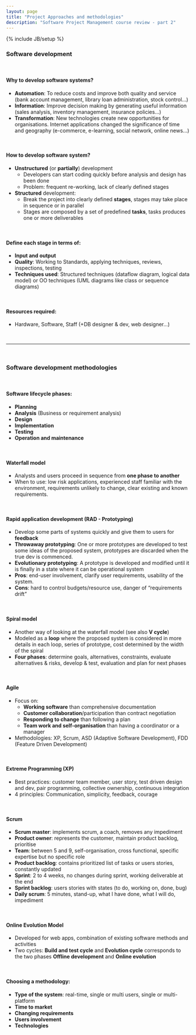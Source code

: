 ```yaml
---
layout: page
title: "Project Approaches and methodologies"
description: "Software Project Management course review - part 2"
---
```

{% include JB/setup %}

### Software development

<br/>

#### Why to develop software systems?
* **Automation**: To reduce costs and improve both quality and service (bank account management, library loan administration, stock control…)
* **Information**: Improve decision making by generating useful information (sales analysis, inventory management, insurance policies…)
* **Transformation**: New technologies create new opportunities for organisations. Internet applications changed the significance of time and geography (e-commerce, e-learning, social network, online news…)  

<br/>

#### How to develop software system?
* **Unstructured** (or **partially**) development
	- Developers can start coding quickly before analysis and design has been done
	- Problem: frequent re-working, lack of clearly defined stages
* **Structured** development:
	- Break the project into clearly defined **stages**, stages may take place in sequence or in parallel
	- Stages are composed by a set of predefined **tasks**, tasks produces one or more deliverables

<br/>

#### Define each stage in terms of:
* **Input and output**
* **Quality**: Working to Standards, applying techniques, reviews, inspections, testing
* **Techniques used**: Structured techniques (dataflow diagram, logical data model) or OO techniques (UML diagrams like class or sequence diagrams)

<br/>

#### Resources required: 
* Hardware, Software, Staff (+DB designer & dev, web designer...)

<br/>

***

<br/>

### Software development methodologies 

<br/>

#### Software lifecycle phases: 
* **Planning**
* **Analysis** (Business or requirement analysis)
* **Design**
* **Implementation**
* **Testing**
* **Operation and maintenance**

<br/>

#### Waterfall model
* Analysts and users proceed in sequence from **one phase to another**
* When to use: low risk applications, experienced staff familiar with the environment, requirements unlikely to change, clear existing and known requirements.

<br/>

#### Rapid application development (RAD - Prototyping)
* Develop some parts of systems quickly and give them to users for **feedback**
* **Throwaway prototyping**: One or more prototypes are developed to test some ideas of the proposed system, prototypes are discarded when the true dev is commenced.
* **Evolutionary prototyping**: A prototype is developed and modified until it is finally in a state where it can be operational system
* **Pros**: end-user involvement, clarify user requirements, usability of the system. 
* **Cons**: hard to control budgets/resource use, danger of “requirements drift”

<br/>

#### Spiral model
* Another way of looking at the waterfall model (see also **V cycle**)
* Modeled as a **loop** where the proposed system is considered in more details in each loop, series of prototype, cost determined by the width of the spiral
* **Four phases**: determine goals, alternatives, constraints, evaluate alternatives & risks, develop & test, evaluation and plan for next phases

<br/>

#### Agile
* Focus on:
	- **Working software** than comprehensive documentation
	- **Customer collaboration**/participation than contract negotiation
	- **Responding to change** than following a plan
	- **Team work and self-organisation** than having a coordinator or a manager
* Methodologies: XP, Scrum, ASD (Adaptive Software Development), FDD (Feature Driven Development)

<br/>

#### Extreme Programming (XP)
* Best practices: customer team member, user story, test driven design and dev, pair programming, collective ownership, continuous integration
* 4 principles: Communication, simplicity, feedback, courage

<br/>

#### Scrum
* **Scrum master**: implements scrum, a coach, removes any impediment 
* **Product owner**: represents the customer, maintain product backlog, prioritise 
* **Team**: between 5 and 9, self-organisation, cross functional, specific expertise but no specific role
* **Product backlog**: contains prioritized list of tasks or users stories, constantly updated
* **Sprint**: 2 to 4 weeks, no changes during sprint, working deliverable at the end
* **Sprint backlog**: users stories with states (to do, working on, done, bug)
* **Daily scrum**: 5 minutes, stand-up, what I have done, what I will do, impediment

<br/>

#### Online Evolution Model
* Developed for web apps, combination of existing software methods and activities
* Two cycles: **Build and test cycle** and **Evolution cycle** corresponds to the two phases **Offline development** and **Online evolution**

<br/>

#### Choosing a methodology:
* **Type of the system**: real-time, single or multi users, single or multi-platform
* **Time to market**
* **Changing requirements**
* **Users involvement**
* **Technologies**
